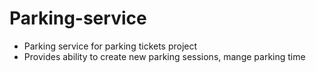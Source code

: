 # Parking-service
- Parking service for parking tickets project
- Provides ability to create new parking sessions, mange parking time
